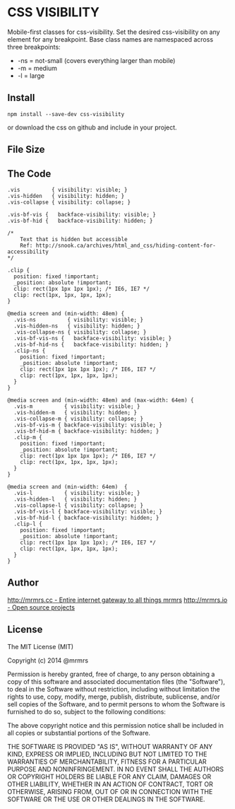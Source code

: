 # CSS VISIBILITY

  Mobile-first classes for css-visibility.
  Set the desired css-visibility on any element for any breakpoint.
  Base class names are namespaced across three breakpoints:

*  -ns = not-small (covers everything larger than mobile)
*  -m  = medium
*  -l  = large

## Install
```
npm install --save-dev css-visibility
```
or download the css on github and include in your project.

## File Size


## The Code
```
.vis          { visibility: visible; }
.vis-hidden   { visibility: hidden; }
.vis-collapse { visibility: collapse; }

.vis-bf-vis {   backface-visibility: visible; }
.vis-bf-hid {   backface-visibility: hidden; }

/*
    Text that is hidden but accessible
    Ref: http://snook.ca/archives/html_and_css/hiding-content-for-accessibility
*/

.clip {
  position: fixed !important;
  _position: absolute !important;
  clip: rect(1px 1px 1px 1px); /* IE6, IE7 */
  clip: rect(1px, 1px, 1px, 1px);
}

@media screen and (min-width: 48em) {
  .vis-ns          { visibility: visible; }
  .vis-hidden-ns   { visibility: hidden; }
  .vis-collapse-ns { visibility: collapse; }
  .vis-bf-vis-ns {   backface-visibility: visible; }
  .vis-bf-hid-ns {   backface-visibility: hidden; }
  .clip-ns {
    position: fixed !important;
    _position: absolute !important;
    clip: rect(1px 1px 1px 1px); /* IE6, IE7 */
    clip: rect(1px, 1px, 1px, 1px);
  }
}

@media screen and (min-width: 48em) and (max-width: 64em) {
  .vis-m          { visibility: visible; }
  .vis-hidden-m   { visibility: hidden; }
  .vis-collapse-m { visibility: collapse; }
  .vis-bf-vis-m { backface-visibility: visible; }
  .vis-bf-hid-m { backface-visibility: hidden; }
  .clip-m {
    position: fixed !important;
    _position: absolute !important;
    clip: rect(1px 1px 1px 1px); /* IE6, IE7 */
    clip: rect(1px, 1px, 1px, 1px);
  }
}

@media screen and (min-width: 64em)  {
  .vis-l          { visibility: visible; }
  .vis-hidden-l   { visibility: hidden; }
  .vis-collapse-l { visibility: collapse; }
  .vis-bf-vis-l { backface-visibility: visible; }
  .vis-bf-hid-l { backface-visibility: hidden; }
  .clip-l {
    position: fixed !important;
    _position: absolute !important;
    clip: rect(1px 1px 1px 1px); /* IE6, IE7 */
    clip: rect(1px, 1px, 1px, 1px);
  }
}

```

## Author

[http://mrmrs.cc - Entire internet gateway to all things mrmrs](http://mrmrs.cc)
[http://mrmrs.io - Open source projects](http://mrmrs.io)

## License

The MIT License (MIT)

Copyright (c) 2014 @mrmrs

Permission is hereby granted, free of charge, to any person obtaining a copy
of this software and associated documentation files (the "Software"), to deal
in the Software without restriction, including without limitation the rights
to use, copy, modify, merge, publish, distribute, sublicense, and/or sell
copies of the Software, and to permit persons to whom the Software is
furnished to do so, subject to the following conditions:

The above copyright notice and this permission notice shall be included in
all copies or substantial portions of the Software.

THE SOFTWARE IS PROVIDED "AS IS", WITHOUT WARRANTY OF ANY KIND, EXPRESS OR
IMPLIED, INCLUDING BUT NOT LIMITED TO THE WARRANTIES OF MERCHANTABILITY,
FITNESS FOR A PARTICULAR PURPOSE AND NONINFRINGEMENT. IN NO EVENT SHALL THE
AUTHORS OR COPYRIGHT HOLDERS BE LIABLE FOR ANY CLAIM, DAMAGES OR OTHER
LIABILITY, WHETHER IN AN ACTION OF CONTRACT, TORT OR OTHERWISE, ARISING FROM,
OUT OF OR IN CONNECTION WITH THE SOFTWARE OR THE USE OR OTHER DEALINGS IN
THE SOFTWARE.

